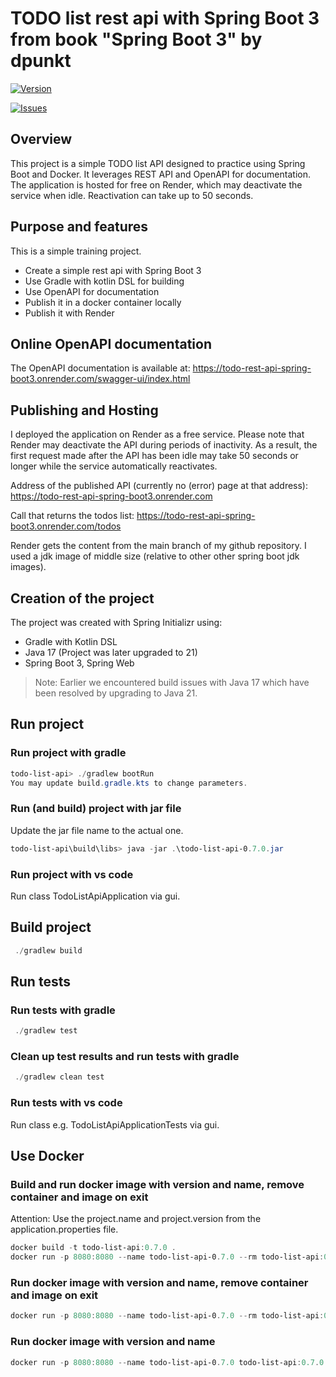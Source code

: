 # TODO list rest api with Spring Boot 3 from book "Spring Boot 3" by dpunkt

[![Version](https://img.shields.io/badge/version-0.8.1-blue.svg)](https://github.com/pstackebrandt/todo-rest-api-spring-boot3/releases)

[![Issues](https://img.shields.io/github/issues/pstackebrandt/todo-rest-api-spring-boot3.svg)](https://github.com/pstackebrandt/todo-rest-api-spring-boot3/issues)

## Overview

This project is a simple TODO list API designed to practice using Spring Boot and Docker. It leverages REST API and OpenAPI for documentation. The application is hosted for free on Render, which may deactivate the service when idle. Reactivation can take up to 50 seconds.

## Purpose and features

This is a simple training project.  

- Create a simple rest api with Spring Boot 3
- Use Gradle with kotlin DSL for building
- Use OpenAPI for documentation
- Publish it in a docker container locally
- Publish it with Render

## Online OpenAPI documentation

The OpenAPI documentation is available at:
<https://todo-rest-api-spring-boot3.onrender.com/swagger-ui/index.html>

## Publishing and Hosting

I deployed the application on Render as a free service. Please note that Render may deactivate the API during periods of inactivity. As a result, the first request made after the API has been idle may take 50 seconds or longer while the service automatically reactivates.

Address of the published API (currently no (error) page at that address):
<https://todo-rest-api-spring-boot3.onrender.com>

Call that returns the todos list:
<https://todo-rest-api-spring-boot3.onrender.com/todos>

Render gets the content from the main branch of my github repository.
I used a jdk image of middle size (relative to other other spring boot jdk images).

## Creation of the project

The project was created with Spring Initializr using:

- Gradle with Kotlin DSL
- Java 17 (Project was later upgraded to 21)
- Spring Boot 3, Spring Web

> Note: Earlier we encountered build issues with Java 17 which have been resolved by upgrading to Java 21.

## Run project

### Run project with gradle

```powershell
todo-list-api> ./gradlew bootRun
You may update build.gradle.kts to change parameters.
```

### Run (and build) project with jar file

Update the jar file name to the actual one.

```powershell
todo-list-api\build\libs> java -jar .\todo-list-api-0.7.0.jar
```

### Run project with vs code

Run class TodoListApiApplication via gui.

## Build project

```powershell
 ./gradlew build
```

## Run tests

### Run tests with gradle

```powershell
 ./gradlew test
```

### Clean up test results and run tests with gradle

```powershell
 ./gradlew clean test
```

### Run tests with vs code

Run class e.g. TodoListApiApplicationTests via gui.

## Use Docker

### Build and run docker image with version and name, remove container and image on exit

Attention: Use the project.name and project.version from the application.properties file.

```powershell
docker build -t todo-list-api:0.7.0 .
docker run -p 8080:8080 --name todo-list-api-0.7.0 --rm todo-list-api:0.7.0
```

### Run docker image with version and name, remove container and image on exit

```powershell
docker run -p 8080:8080 --name todo-list-api-0.7.0 --rm todo-list-api:0.7.0
```

### Run docker image with version and name

```powershell
docker run -p 8080:8080 --name todo-list-api-0.7.0 todo-list-api:0.7.0
```

